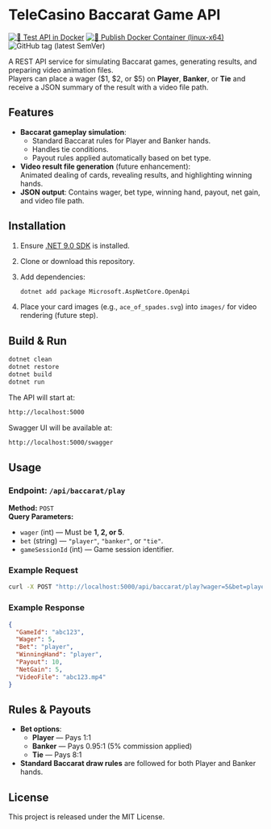 # TeleCasino Baccarat Game API

[![🧪 Test API in Docker](https://github.com/repasscloud/TeleCasino.BaccaratGameService/actions/workflows/test-api.yml/badge.svg)](https://github.com/repasscloud/TeleCasino.BaccaratGameService/actions/workflows/test-api.yml)
[![🚀 Publish Docker Container (linux-x64)](https://github.com/repasscloud/TeleCasino.BaccaratGameService/actions/workflows/docker-image.yml/badge.svg)](https://github.com/repasscloud/TeleCasino.BaccaratGameService/actions/workflows/docker-image.yml)
![GitHub tag (latest SemVer)](https://img.shields.io/github/v/tag/repasscloud/TeleCasino.BaccaratGameService?label=version)

A REST API service for simulating Baccarat games, generating results, and preparing video animation files.  
Players can place a wager ($1, $2, or $5) on **Player**, **Banker**, or **Tie** and receive a JSON summary of the result with a video file path.

## Features

- **Baccarat gameplay simulation**:
  - Standard Baccarat rules for Player and Banker hands.
  - Handles tie conditions.
  - Payout rules applied automatically based on bet type.
- **Video result file generation** (future enhancement):  
  Animated dealing of cards, revealing results, and highlighting winning hands.
- **JSON output**: Contains wager, bet type, winning hand, payout, net gain, and video file path.

## Installation

1. Ensure [.NET 9.0 SDK](https://dotnet.microsoft.com/download) is installed.
2. Clone or download this repository.
3. Add dependencies:

   ```bash
   dotnet add package Microsoft.AspNetCore.OpenApi
   ```

4. Place your card images (e.g., `ace_of_spades.svg`) into `images/` for video rendering (future step).

## Build & Run

```bash
dotnet clean
dotnet restore
dotnet build
dotnet run
```

The API will start at:

```sh
http://localhost:5000
```

Swagger UI will be available at:

```sh
http://localhost:5000/swagger
```

## Usage

### Endpoint: `/api/baccarat/play`

**Method:** `POST`  
**Query Parameters:**

- `wager` (int) — Must be **1, 2, or 5**.  
- `bet` (string) — `"player"`, `"banker"`, or `"tie"`.  
- `gameSessionId` (int) — Game session identifier.

### Example Request

```bash
curl -X POST "http://localhost:5000/api/baccarat/play?wager=5&bet=player&gameSessionId=123"      -H "Content-Type: application/json"
```

### Example Response

```json
{
  "GameId": "abc123",
  "Wager": 5,
  "Bet": "player",
  "WinningHand": "player",
  "Payout": 10,
  "NetGain": 5,
  "VideoFile": "abc123.mp4"
}
```

## Rules & Payouts

- **Bet options**:
  - **Player** — Pays 1:1  
  - **Banker** — Pays 0.95:1 (5% commission applied)  
  - **Tie** — Pays 8:1
- **Standard Baccarat draw rules** are followed for both Player and Banker hands.

## License

This project is released under the MIT License.
